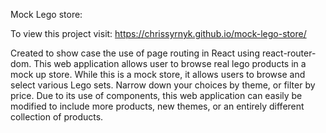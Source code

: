 Mock Lego store:

To view this project visit: https://chrissyrnyk.github.io/mock-lego-store/

Created to show case the use of page routing in React using react-router-dom. This web application allows user to browse real lego products in a mock up store. While this is a mock store, it allows users to browse and select various Lego sets. Narrow down your choices by theme, or filter by price. Due to its use of components, this web application can easily be modified to include more products, new themes, or an entirely different collection of products.
